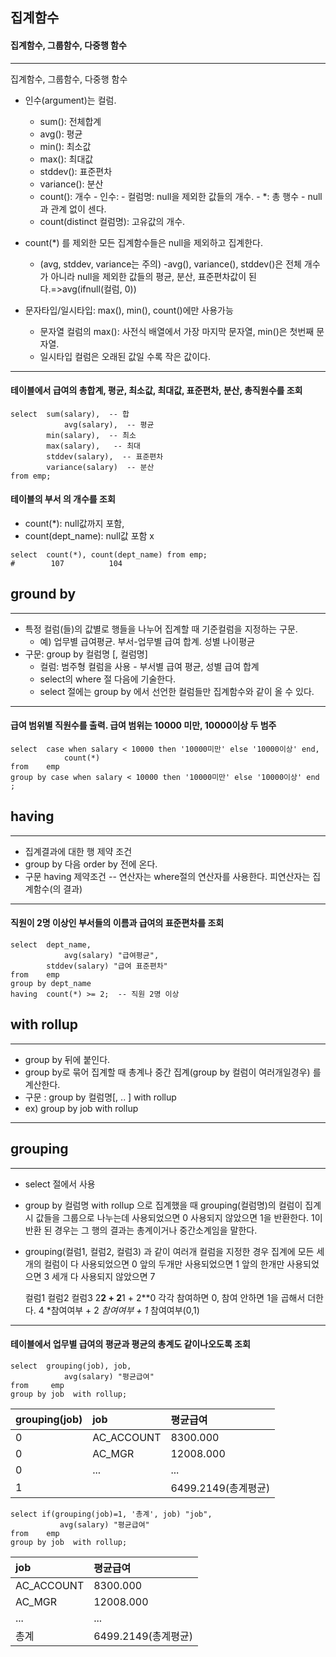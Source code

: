 ## 집계함수
#### 집계함수, 그룹함수, 다중행 함수
---
집계함수, 그룹함수, 다중행 함수
- 인수(argument)는 컬럼.
  - sum(): 전체합계
  - avg(): 평균
  - min(): 최소값
  - max(): 최대값
  - stddev(): 표준편차
  - variance(): 분산
  - count(): 개수
        - 인수: 
            - 컬럼명: null을 제외한 값들의 개수.
            -  *: 총 행수 - null과 관계 없이 센다.
  - count(distinct 컬럼명): 고유값의 개수.
  
- count(*) 를 제외한 모든 집계함수들은 null을 제외하고 집계한다. 
	- (avg, stddev, variance는 주의)
	-avg(), variance(), stddev()은 전체 개수가 아니라 null을 제외한 값들의 평균, 분산, 표준편차값이 된다.=>avg(ifnull(컬럼, 0))
- 문자타입/일시타입: max(), min(), count()에만 사용가능
	- 문자열 컬럼의 max(): 사전식 배열에서 가장 마지막 문자열, min()은 첫번째 문자열. 
	- 일시타입 컬럼은 오래된 값일 수록 작은 값이다.
---
#### 테이블에서 급여의 총합계, 평균, 최소값, 최대값, 표준편차, 분산, 총직원수를 조회
```mysql
select  sum(salary),  -- 합
		    avg(salary),  -- 평균
        min(salary),  -- 최소
        max(salary),   -- 최대
        stddev(salary),  -- 표준편차
        variance(salary)  -- 분산
from emp;
```
#### 테이블의 부서 의 개수를 조회
- count(*): null값까지 포함,
- count(dept_name): null값 포함 x
```mysql
select  count(*), count(dept_name) from emp;
#        107          104
```
## ground by
---
- 특정 컬럼(들)의 값별로 행들을 나누어 집계할 때 기준컬럼을 지정하는 구문.
	- 예) 업무별 급여평균. 부서-업무별 급여 합계. 성별 나이평균
- 구문: group by 컬럼명 [, 컬럼명]
	- 컬럼: 범주형 컬럼을 사용 - 부서별 급여 평균, 성별 급여 합계
	- select의 where 절 다음에 기술한다.
	- select 절에는 group by 에서 선언한 컬럼들만 집계함수와 같이 올 수 있다.
---
#### 급여 범위별 직원수를 출력. 급여 범위는 10000 미만,  10000이상 두 범주
```mysql
select  case when salary < 10000 then '10000미만' else '10000이상' end, 
		    count(*)
from    emp
group by case when salary < 10000 then '10000미만' else '10000이상' end ;
```
## having 
---
- 집계결과에 대한 행 제약 조건
- group by 다음 order by 전에 온다.
- 구문
    having 제약조건  -- 연산자는 where절의 연산자를 사용한다. 피연산자는 집계함수(의 결과)
---
#### 직원이 2명 이상인 부서들의 이름과 급여의 표준편차를 조회
```mysql
select  dept_name,
		    avg(salary) "급여평균",
        stddev(salary) "급여 표준편차"
from    emp
group by dept_name
having  count(*) >= 2;  -- 직원 2명 이상
```
## with rollup
---
- group by 뒤에 붙인다.
- group by로 묶어 집계할 때 총계나 중간 집계(group by 컬럼이 여러개일경우) 를 계산한다.
- 구문 : group by 컬럼명[, .. ] with rollup
- ex) group by job with rollup
---
## grouping
---
- select 절에서 사용
- group by  컬럼명 with rollup 으로 집계했을 때 grouping(컬럼명)의 컬럼이 집계시 값들을 그룹으로 나누는데 사용되었으면 0 사용되지 않았으면 1을 반환한다. 
  1이 반환 된 경우는 그 행의 결과는 총계이거나 중간소계임을 말한다.   
- grouping(컬럼1, 컬럼2, 컬럼3) 과 같이 여러개 컬럼을 지정한 경우
	집계에 모든 세개의 컬럼이 다 사용되었으면 0
    앞의 두개만 사용되었으면 1
    앞의 한개만 사용되었으면 3
    세개 다 사용되지 않았으면 7
    
     컬럼1      컬럼2       컬럼3
     2**2  +  2**1    +  2**0      각각 참여하면 0, 참여 안하면 1을 곱해서 더한다.
     4 *참여여부  +   2 *참여여부 +   1* 참여여부(0,1)
 ---
 #### 테이블에서 업무별 급여의 평균과 평균의 총계도 같이나오도록 조회
 ```mysql
 select  grouping(job), job,
		     avg(salary) "평균급여"
from     emp
group by job  with rollup; 
 ```
 |grouping(job)|job|평균급여|
 |:--|:--|:--|
 |0|AC_ACCOUNT|8300.000|
 |0|AC_MGR|12008.000|
 |0|...|...|
 |1||6499.2149(총계평균)|
 ```mysql
 select if(grouping(job)=1, '총계', job) "job",
		    avg(salary) "평균급여"
from    emp
group by job  with rollup;
 ```
 |job|평균급여|
 |:--|:--|
 |AC_ACCOUNT|8300.000|
 |AC_MGR|12008.000|
 |...|...|
 |총계|6499.2149(총계평균)|
